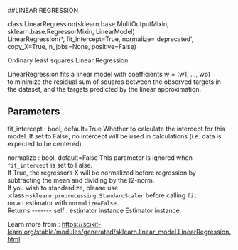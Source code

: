 ##LINEAR REGRESSION

class LinearRegression(sklearn.base.MultiOutputMixin, sklearn.base.RegressorMixin, LinearModel)<br>
   LinearRegression(*, fit_intercept=True, normalize='deprecated', copy_X=True, n_jobs=None, positive=False)<br>
   
   Ordinary least squares Linear Regression.<br>
   
   LinearRegression fits a linear model with coefficients w = (w1, ..., wp)<br>
   to minimize the residual sum of squares between the observed targets in<br>
   the dataset, and the targets predicted by the linear approximation.<br>
 
   Parameters
   ----------
   fit_intercept : bool, default=True
       Whether to calculate the intercept for this model. If set
       to False, no intercept will be used in calculations
       (i.e. data is expected to be centered).
   
   normalize : bool, default=False
       This parameter is ignored when ``fit_intercept`` is set to False. <br>
       If True, the regressors X will be normalized before regression by<br>
       subtracting the mean and dividing by the l2-norm.<br>
       If you wish to standardize, please use<br>
       :class:`~sklearn.preprocessing.StandardScaler` before calling ``fit``<br>
       on an estimator with ``normalize=False``.<br>
       Returns
        -------
       self : estimator instance
           Estimator instance.
 
 
 Learn more from : https://scikit-learn.org/stable/modules/generated/sklearn.linear_model.LinearRegression.html
